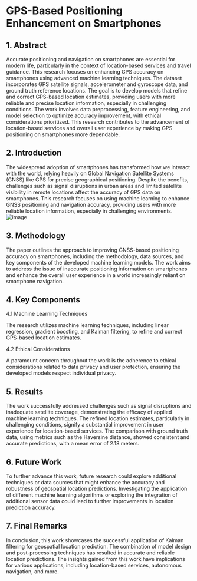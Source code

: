 # GPS-Based Positioning Enhancement on Smartphones
## 1. Abstract

Accurate positioning and navigation on smartphones are essential for modern life, particularly in the context of location-based services and travel guidance. This research focuses on enhancing GPS accuracy on smartphones using advanced machine learning techniques. The dataset incorporates GPS satellite signals, accelerometer and gyroscope data, and ground truth reference locations. The goal is to develop models that refine and correct GPS-based location estimates, providing users with more reliable and precise location information, especially in challenging conditions. The work involves data preprocessing, feature engineering, and model selection to optimize accuracy improvement, with ethical considerations prioritized. This research contributes to the advancement of location-based services and overall user experience by making GPS positioning on smartphones more dependable.

## 2. Introduction

The widespread adoption of smartphones has transformed how we interact with the world, relying heavily on Global Navigation Satellite Systems (GNSS) like GPS for precise geographical positioning. Despite the benefits, challenges such as signal disruptions in urban areas and limited satellite visibility in remote locations affect the accuracy of GPS data on smartphones. This research focuses on using machine learning to enhance GNSS positioning and navigation accuracy, providing users with more reliable location information, especially in challenging environments.![image](https://github.com/sriram2511/ENHANCING-GNSS-POSITIONING-AND-NAVIGATION-ACCURACY-ON-SMARTPHONE-DEVICES-USING-MACHINE-LEARNING/assets/125891471/a1a7c6fb-fb8b-47f9-b9ec-dffc08e2d087)

## 3. Methodology

The paper outlines the approach to improving GNSS-based positioning accuracy on smartphones, including the methodology, data sources, and key components of the developed machine learning models. The work aims to address the issue of inaccurate positioning information on smartphones and enhance the overall user experience in a world increasingly reliant on smartphone navigation.

## 4. Key Components

4.1 Machine Learning Techniques

The research utilizes machine learning techniques, including linear regression, gradient boosting, and Kalman filtering, to refine and correct GPS-based location estimates.

4.2 Ethical Considerations

A paramount concern throughout the work is the adherence to ethical considerations related to data privacy and user protection, ensuring the developed models respect individual privacy.

## 5. Results

The work successfully addressed challenges such as signal disruptions and inadequate satellite coverage, demonstrating the efficacy of applied machine learning techniques. The refined location estimates, particularly in challenging conditions, signify a substantial improvement in user experience for location-based services. The comparison with ground truth data, using metrics such as the Haversine distance, showed consistent and accurate predictions, with a mean error of 2.18 meters.
## 6. Future Work

To further advance this work, future research could explore additional techniques or data sources that might enhance the accuracy and robustness of geospatial location predictions. Investigating the application of different machine learning algorithms or exploring the integration of additional sensor data could lead to further improvements in location prediction accuracy.
## 7. Final Remarks

In conclusion, this work showcases the successful application of Kalman filtering for geospatial location prediction. The combination of model design and post-processing techniques has resulted in accurate and reliable location predictions. The insights gained from this work have implications for various applications, including location-based services, autonomous navigation, and more.

